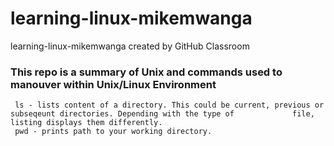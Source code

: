 # learning-linux-mikemwanga
learning-linux-mikemwanga created by GitHub Classroom

### This repo is a summary of Unix and commands used to manouver within Unix/Linux Environment

```
 ls - lists content of a directory. This could be current, previous or subseqeunt directories. Depending with the type of             file, listing displays them differently. 
 pwd - prints path to your working directory.
 
 

```

